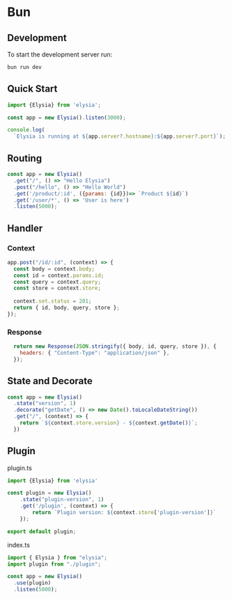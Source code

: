 # Bun

## Development
To start the development server run:
```bash
bun run dev
```

## Quick Start
```javascript
import {Elysia} from 'elysia';

const app = new Elysia().listen(3000);

console.log(
  `Elysia is running at ${app.server?.hostname}:${app.server?.port}`);
```

## Routing
```javascript
const app = new Elysia()
  .get("/", () => "Hello Elysia") 
  .post("/hello", () => "Hello World")
  .get('/product/:id', ({params: {id}})=> `Product ${id}`)
  .get('/user/*', () => 'User is here')
  .listen(5000);
```

## Handler

### Context
```javascript
app.post("/id/:id", (context) => {
  const body = context.body;
  const id = context.params.id;
  const query = context.query;
  const store = context.store;
    
  context.set.status = 201;
  return { id, body, query, store };
});
```
### Response
```javascript
  return new Response(JSON.stringify({ body, id, query, store }), {
    headers: { "Content-Type": "application/json" },
  });
```

## State and Decorate
```javascript
const app = new Elysia()
  .state("version", 1)
  .decorate("getDate", () => new Date().toLocaleDateString())
  .get("/", (context) => {
    return `${context.store.version} - ${context.getDate()}`;
  })
```

## Plugin
plugin.ts
```javascript
import {Elysia} from 'elysia'

const plugin = new Elysia()
    .state("plugin-version", 1)
    .get('/plugin', (context) => {
        return `Plugin version: ${context.store['plugin-version']}`
    });

export default plugin;
```
index.ts
```javascript
import { Elysia } from "elysia";
import plugin from "./plugin";

const app = new Elysia()
  .use(plugin)
  .listen(5000);
```



